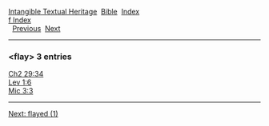 [Intangible Textual Heritage](../../index)  [Bible](../index) 
[Index](index)   
[f Index](_f_)  
  [Previous](c04305)  [Next](c04307) 

------------------------------------------------------------------------

### &lt;flay&gt; 3 entries

[Ch2 29:34](../kjv/ch2029.htm#034)  
[Lev 1:6](../kjv/lev001.htm#006)  
[Mic 3:3](../kjv/mic003.htm#003)  

------------------------------------------------------------------------

[Next: flayed (1)](c04307)
